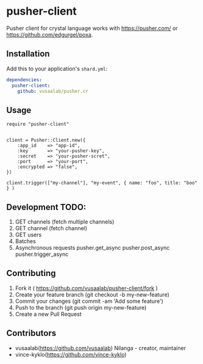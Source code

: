 # pusher-client

Pusher client for crystal language works with https://pusher.com/ or https://github.com/edgurgel/poxa. 

## Installation

Add this to your application's `shard.yml`:

```yaml
dependencies:
  pusher-client:
    github: vusaalab/pusher.cr
```

## Usage

```crystal
require "pusher-client"


client = Pusher::Client.new({
    :app_id    => "app-id",
    :key       => "your-pusher-key",
    :secret    => "your-pusher-scret",
    :port      => "your-port",
    :encrypted => "false",
})

client.trigger(["my-channel"], "my-event", { name: "foo", title: "boo" } )

```



## Development TODO:

1. GET channels (fetch multiple channels)
2. GET channel (fetch channel)
3. GET users
4. Batches 
5. Asynchronous requests
    pusher.get_async
    pusher.post_async
    pusher.trigger_async

## Contributing

1. Fork it ( https://github.com/vusaalab/pusher-client/fork )
2. Create your feature branch (git checkout -b my-new-feature)
3. Commit your changes (git commit -am 'Add some feature')
4. Push to the branch (git push origin my-new-feature)
5. Create a new Pull Request

## Contributors

- vusaalab(https://github.com/vusaalab) Nilanga - creator, maintainer
- vince-kyklo(https://github.com/vince-kyklo)
